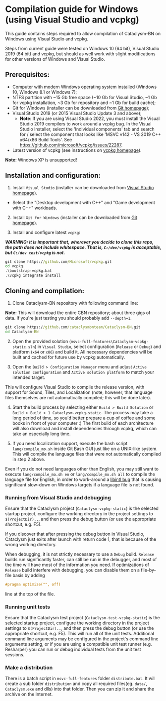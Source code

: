 # Compilation guide for Windows (using Visual Studio and vcpkg)

This guide contains steps required to allow compilation of Cataclysm-BN on Windows using Visual Studio and vcpkg.

Steps from current guide were tested on Windows 10 (64 bit), Visual Studio 2019 (64 bit) and vcpkg, but should as well work with slight modifications for other versions of Windows and Visual Studio.

## Prerequisites:

* Computer with modern Windows operating system installed (Windows 10, Windows 8.1 or Windows 7);
* NTFS partition with ~15 Gb free space (~10 Gb for Visual Studio, ~1 Gb for vcpkg installation, ~3 Gb for repository and ~1 Gb for build cache);
* Git for Windows (installer can be downloaded from [Git homepage](https://git-scm.com/));
* Visual Studio 2019 (or 2015 Visual Studio Update 3 and above);
  * **Note**: If you are using Visual Studio 2022, you must install the Visual Studio 2019 compilers to work around a vcpkg bug. In the Visual Studio Installer, select the 'Individual components' tab and search for / select the component that looks like 'MSVC v142 - VS 2019 C++ x64/x86 Build Tools'. See https://github.com/microsoft/vcpkg/issues/22287.
* Latest version of vcpkg (see instructions on [vcpkg homepage](https://github.com/Microsoft/vcpkg)).

**Note:** Windows XP is unsupported!

## Installation and configuration:

1. Install `Visual Studio` (installer can be downloaded from [Visual Studio homepage](https://visualstudio.microsoft.com/)).

- Select the "Desktop development with C++" and "Game development with C++" workloads.

2. Install `Git for Windows` (installer can be downloaded from [Git homepage](https://git-scm.com/)).

3. Install and configure latest `vcpkg`:

***WARNING: It is important that, wherever you decide to clone this repo, the path does not include whitespace. That is, `C:/dev/vcpkg` is acceptable, but `C:/dev test/vcpkg` is not.***

```cmd
git clone https://github.com/Microsoft/vcpkg.git
cd vcpkg
.\bootstrap-vcpkg.bat
.\vcpkg integrate install
```

## Cloning and compilation:

1. Clone Cataclysm-BN repository with following command line:

**Note:** This will download the entire CBN repository; about three gigs of data. If you're just testing you should probably add `--depth=1`.

```cmd
git clone https://github.com/cataclysmbnteam/Cataclysm-BN.git
cd Cataclysm-BN
```

2. Open the provided solution (`msvc-full-features\Cataclysm-vcpkg-static.sln`) in `Visual Studio`, select configuration (`Release` or `Debug`) and platform (`x64` or `x86`) and build it. All necessary dependencies will be built and cached for future use by vcpkg automatically.

3. Open the `Build > Configuration Manager` menu and adjust `Active solution configuration` and `Active solution platform` to match your intended target.

This will configure Visual Studio to compile the release version, with support for Sound, Tiles, and Localization (note, however, that language files themselves are not automatically compiled; this will be done later).

4. Start the build process by selecting either `Build > Build Solution` or `Build > Build > 1 Cataclysm-vcpkg-static`. The process may take a long period of time, so you'd better prepare a cup of coffee and some books in front of your computer :) The first build of each architecture will also download and install dependencies through vcpkg, which can take an especially long time.

5. If you need localization support, execute the bash script `lang/compile_mo.sh` inside Git Bash GUI just like on a UNIX-like system. This will compile the language files that were not automatically compiled in step 2 above.

Even if you do not need languages other than English, you may still want to execute `lang/compile_mo.sh en` or `lang/compile_mo.sh all` to compile the language file for English, in order to work-around a [libintl bug](https://savannah.gnu.org/bugs/index.php?58006) that is causing significant slow-down on Windows targets if a language file is not found.

### Running from Visual Studio and debugging

Ensure that the Cataclysm project (`Cataclysm-vcpkg-static`) is the selected startup project, configure the working directory in the project settings to `$(ProjectDir)..`, and then press the debug button (or use the appropriate shortcut, e.g. F5).

If you discover that after pressing the debug button in Visual Studio, Cataclysm just exits after launch with return code 1, that is because of the wrong working directory.

When debugging, it is not strictly necessary to use a `Debug` build.
`Release` builds run significantly faster, can still be run in the debugger, and most of the time will have most of the information you need.
If optimizations of `Release` build interfere with debugging, you can disable them on a file-by-file basis by adding
```c++
#pragma optimize("", off)
```
line at the top of the file.

### Running unit tests

Ensure that the Cataclysm test project (`Cataclysm-test-vcpkg-static`) is the selected startup project, configure the working directory in the project settings to `$(ProjectDir)..`, and then press the debug button (or use the appropriate shortcut, e.g. F5). This will run all of the unit tests. Additional command line arguments may be configured in the project's command line arguments setting, or if you are using a compatible unit test runner (e.g. Resharper) you can run or debug individual tests from the unit test sessions.

### Make a distribution

There is a batch script in `msvc-full-features` folder `distribute.bat`. It will create a sub folder `distribution` and copy all required files(eg. `data/`, `Cataclysm.exe` and dlls) into that folder. Then you can zip it and share the archive on the Internet.

